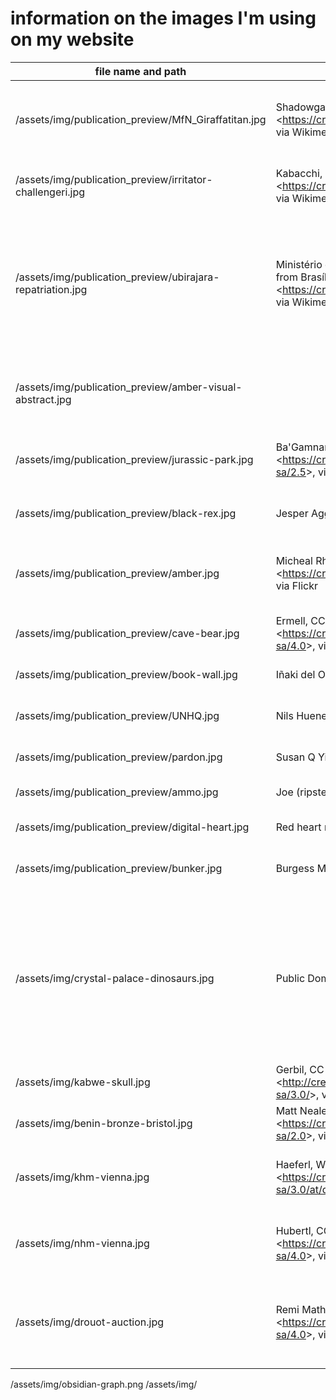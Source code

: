 # information on the images I'm using on my website

| file name and path                                         | copyright                                                                                                                                                     | alt                                                                                                                                                                            |
| ---------------------------------------------------------- | ------------------------------------------------------------------------------------------------------------------------------------------------------------- | ------------------------------------------------------------------------------------------------------------------------------------------------------------------------------ |
| /assets/img/publication_preview/MfN_Giraffatitan.jpg       | Shadowgate from Novara, ITALY, CC BY 2.0 &lt;https://creativecommons.org/licenses/by/2.0&gt;, via Wikimedia Commons                                           | The Giraffatitan brancai on display at the Museum für Naturkunde, Berlin.                                                                                                      |
| /assets/img/publication_preview/irritator-challengeri.jpg  | Kabacchi, CC BY 2.0 &lt;https://creativecommons.org/licenses/by/2.0&gt;, via Wikimedia Commons                                                                | Mounted skeletal reconstruction of Irritator challengeri                                                                                                                       |
| /assets/img/publication_preview/ubirajara-repatriation.jpg | Ministério da Ciência, Tecnologia e Inovação from Brasília - DF, Brasil, CC BY 2.0 &lt;https://creativecommons.org/licenses/by/2.0&gt;, via Wikimedia Commons | Repatriation ceremony for the 'Ubirajara jubatus' specimen on 5 June 2023, showing the fossil as well as the team involved in the repartriation.                               |
| /assets/img/publication_preview/amber-visual-abstract.jpg  |                                                                                                                                                               | Visual abstract of the paper 'Ethics, Law, and Politics in Palaeontological Research'                                                                                          |
| /assets/img/publication_preview/jurassic-park.jpg          | Ba&#039;Gamnan, CC BY-SA 2.5 &lt;https://creativecommons.org/licenses/by-sa/2.5&gt;, via Wikimedia Commons                                                    | Jurassic Park entrance at Universal Studios Hollywood                                                                                                                          |
| /assets/img/publication_preview/black-rex.jpg              | Jesper Aggergaard via Unsplash                                                                                                                                | Black-and-white profile shot of a T. rex skeleton and its shadow                                                                                                               |
| /assets/img/publication_preview/amber.jpg                  | Micheal Rhys, CC BY 2.0 &lt;https://creativecommons.org/licenses/by/2.0&gt;, via Flickr                                                                       | An orange piece of amber with fossilised ants in it under a microscope                                                                                                         |
| /assets/img/publication_preview/cave-bear.jpg              | Ermell, CC BY-SA 4.0 &lt;https://creativecommons.org/licenses/by-sa/4.0&gt;, via Wikimedia Commons                                                            | A cave bear skeleton mounted in a cave                                                                                                                                         |
| /assets/img/publication_preview/book-wall.jpg              | I&ntilde;aki del Olmo via Unsplash                                                                                                                            | A shelf full of old, academic books                                                                                                                                            |
| /assets/img/publication_preview/UNHQ.jpg                   | Nils Huenerfuerst via Unsplash                                                                                                                                | The United Nations Headquarters in New York City                                                                                                                               |
| /assets/img/publication_preview/pardon.jpg                 | Susan Q Yin via Unsplash                                                                                                                                      | A graffitti that says 'Pardon me'                                                                                                                                              |
| /assets/img/publication_preview/ammo.jpg                   | Joe (ripster8) via Unsplash                                                                                                                                   | Close-up of ammunition and a magazine                                                                                                                                          |
| /assets/img/publication_preview/digital-heart.jpg          | Red heart made out of binary digits                                                                                                                           | Alexander Sinn via Unsplash                                                                                                                                                    |
| /assets/img/publication_preview/bunker.jpg                 | Burgess Milner via Unsplash                                                                                                                                   | A sign saying 'Fallout Shelter' on the wall of a building                                                                                                                      |
| /assets/img/crystal-palace-dinosaurs.jpg                   | Public Domain                                                                                                                                                 | The Crystal Palace from the Great Exhibition, installed at Sydenham: sculptures of prehistoric creatures in the foreground. Colour Baxter-process print by G. Baxter, 1864(?). |
| /assets/img/kabwe-skull.jpg                                | Gerbil, CC BY-SA 3.0 &lt;http://creativecommons.org/licenses/by-sa/3.0/&gt;, via Wikimedia Commons                                                            | Close-up shot of the Broken Hill skull                                                                                                                                         |
| /assets/img/benin-bronze-bristol.jpg                       | Matt Neale from UK, CC BY-SA 2.0 &lt;https://creativecommons.org/licenses/by-sa/2.0&gt;, via Wikimedia Commons                                                | Benin Bronze in Bristol Museums                                                                                                                                                |
| /assets/img/khm-vienna.jpg                                 | Haeferl, Wikimedia Commons, CC BY-SA 3.0 AT &lt;https://creativecommons.org/licenses/by-sa/3.0/at/deed.en&gt;, via Wikimedia Commons                          | Kunsthistorisches Museum Wien mit Maria-Theresien-Denkmal                                                                                                                      |
| /assets/img/nhm-vienna.jpg                                 | Hubertl, CC BY-SA 4.0 &lt;https://creativecommons.org/licenses/by-sa/4.0&gt;, via Wikimedia Commons                                                           | Naturhistorisches Museum Wien mit Maria-Theresien-Denkmal                                                                                                                      |
| /assets/img/drouot-auction.jpg                             | Remi Mathis, CC BY-SA 4.0 &lt;https://creativecommons.org/licenses/by-sa/4.0&gt;, via Wikimedia Commons                                                       | The image depicts a dinosaur skeleton displayed at the Hôtel Drouot auction house in Paris.                                                                                    |

/assets/img/obsidian-graph.png
/assets/img/
